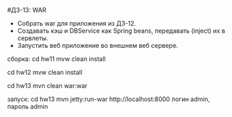 #ДЗ-13: WAR

* Собрать war для приложения из ДЗ-12. 
* Создавать кэш и DBService как Spring beans, передавать (inject) их в сервлеты. 
* Запустить веб приложение во внешнем веб сервере.

сборка:
cd hw11
mvw clean install


cd hw12
mvw clean install

cd hw13
mvn clean war:war

запуск:
cd hw13
mvn jetty:run-war
http://localhost:8000
логин admin, пароль admin